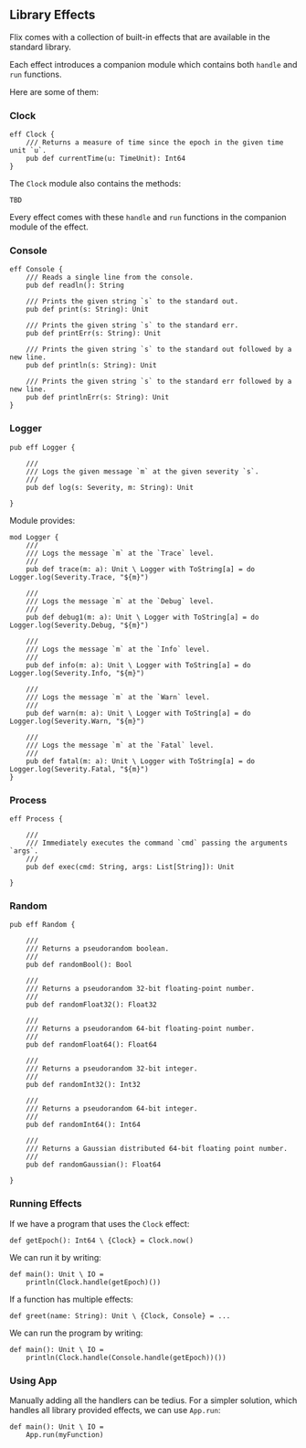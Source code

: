 ## Library Effects

Flix comes with a collection of built-in effects that are available in the
standard library. 

Each effect introduces a companion module which contains both `handle` and `run`
functions. 

Here are some of them: 

### Clock

```flix
eff Clock {
    /// Returns a measure of time since the epoch in the given time unit `u`.
    pub def currentTime(u: TimeUnit): Int64
}
```

The `Clock` module also contains the methods:

```flix
TBD
```

Every effect comes with these `handle` and `run` functions in the companion module of the effect. 

### Console

```flix
eff Console {
    /// Reads a single line from the console.
    pub def readln(): String

    /// Prints the given string `s` to the standard out.
    pub def print(s: String): Unit

    /// Prints the given string `s` to the standard err.
    pub def printErr(s: String): Unit

    /// Prints the given string `s` to the standard out followed by a new line.
    pub def println(s: String): Unit

    /// Prints the given string `s` to the standard err followed by a new line.
    pub def printlnErr(s: String): Unit
}
```

### Logger

```flix
pub eff Logger {

    ///
    /// Logs the given message `m` at the given severity `s`.
    ///
    pub def log(s: Severity, m: String): Unit

}
```

Module provides:

```flix
mod Logger {
    ///
    /// Logs the message `m` at the `Trace` level.
    ///
    pub def trace(m: a): Unit \ Logger with ToString[a] = do Logger.log(Severity.Trace, "${m}")

    ///
    /// Logs the message `m` at the `Debug` level.
    ///
    pub def debug1(m: a): Unit \ Logger with ToString[a] = do Logger.log(Severity.Debug, "${m}")

    ///
    /// Logs the message `m` at the `Info` level.
    ///
    pub def info(m: a): Unit \ Logger with ToString[a] = do Logger.log(Severity.Info, "${m}")

    ///
    /// Logs the message `m` at the `Warn` level.
    ///
    pub def warn(m: a): Unit \ Logger with ToString[a] = do Logger.log(Severity.Warn, "${m}")

    ///
    /// Logs the message `m` at the `Fatal` level.
    ///
    pub def fatal(m: a): Unit \ Logger with ToString[a] = do Logger.log(Severity.Fatal, "${m}")
}
```

### Process

```flix
eff Process {

    ///
    /// Immediately executes the command `cmd` passing the arguments `args`.
    ///
    pub def exec(cmd: String, args: List[String]): Unit

}
```

### Random

```flix
pub eff Random {

    ///
    /// Returns a pseudorandom boolean.
    ///
    pub def randomBool(): Bool

    ///
    /// Returns a pseudorandom 32-bit floating-point number.
    ///
    pub def randomFloat32(): Float32

    ///
    /// Returns a pseudorandom 64-bit floating-point number.
    ///
    pub def randomFloat64(): Float64

    ///
    /// Returns a pseudorandom 32-bit integer.
    ///
    pub def randomInt32(): Int32

    ///
    /// Returns a pseudorandom 64-bit integer.
    ///
    pub def randomInt64(): Int64

    ///
    /// Returns a Gaussian distributed 64-bit floating point number.
    ///
    pub def randomGaussian(): Float64

}
```

### Running Effects

If we have a program that uses the `Clock` effect:

```flix
def getEpoch(): Int64 \ {Clock} = Clock.now()
```

We can run it by writing:

```flix
def main(): Unit \ IO = 
    println(Clock.handle(getEpoch)())
```

If a function has multiple effects:

```flix
def greet(name: String): Unit \ {Clock, Console} = ...
```

We can run the program by writing:

```flix
def main(): Unit \ IO = 
    println(Clock.handle(Console.handle(getEpoch))())
```

### Using App

Manually adding all the handlers can be tedius. For a simpler solution, which
handles all library provided effects, we can use `App.run`:

```flix
def main(): Unit \ IO = 
    App.run(myFunction)
```
